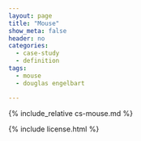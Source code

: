 ```yaml
---
layout: page
title: "Mouse"
show_meta: false
header: no
categories:
  - case-study
  - definition
tags:
  - mouse
  - douglas engelbart

---
```


{% include_relative cs-mouse.md %}

{% include license.html %}
